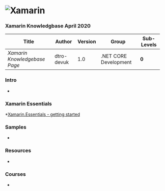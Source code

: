 # ![Xamarin](https://commons.wikimedia.org/wiki/File:Xamarin-logo.svg)

### Xamarin Knowledgbase April 2020

Title | Author | Version | Group | Sub-Levels
--- | --- | --- | --- | ---
*Xamarin Knowledgebase Page* | dtro-devuk | 1.0 | .NET CORE Development | **0**


### Intro

* []()

### Xamarin Essentials

*[Xamarin.Essentials - getting started](https://docs.microsoft.com/en-us/xamarin/essentials/)

### Samples
* []()

### Resources
* []()

### Courses
* []()
